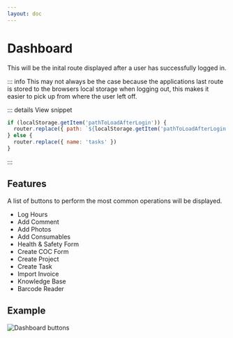 ```yaml
---
layout: doc
---
```


# Dashboard

This will be the inital route displayed after a user has successfully logged in.

::: info
This may not always be the case because the applications last route is stored to the browsers local storage when logging out, this makes it easier to pick up from where the user left off.

::: details View snippet
```js
if (localStorage.getItem('pathToLoadAfterLogin')) {
  router.replace({ path: `${localStorage.getItem('pathToLoadAfterLogin')}` })
} else {
  router.replace({ name: 'tasks' })
}
```
:::

## Features

A list of buttons to perform the most common operations will be displayed.
- Log Hours
- Add Comment
- Add Photos
- Add Consumables
- Health & Safety Form
- Create COC Form
- Create Project
- Create Task
- Import Invoice
- Knowledge Base
- Barcode Reader


## Example

![Dashboard buttons](/assets/images/features/feature-dashboard-buttons.png)